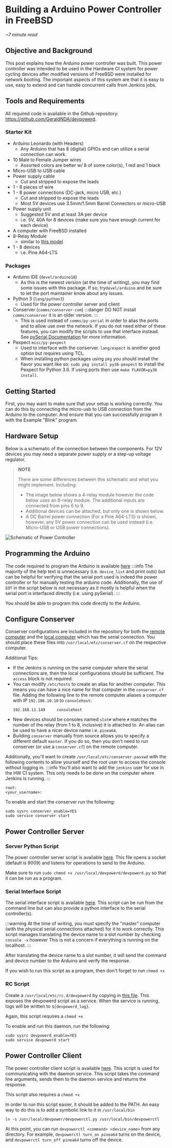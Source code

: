 Building a Arduino Power Controller in FreeBSD
==============================================
*~7 minute read*

Objective and Background
----------------------
This post explains how the Arduino power controller was built. This power controller was intended to be used in the Hardware CI system for power cycling devices after modified versions of FreeBSD were installed for network booting. The important aspects of this system are that it is easy to use, easy to extend and can handle concurrent calls from Jenkins jobs.

Tools and Requirements
----------------------
All required code is available in the Github repository: https://github.com/GeraldNDA/devpowerd.

### Starter Kit
 * Arduino Leonardo (with Headers)
     * Any Arduino that has 8 (digital) GPIOs and can utilize a serial connection can work.
 * 10 Male to Female Jumper wires
     * Assorted colors are better w/ 8 of some color(s), 1 red and 1 black
 * Micro-USB to USB cable
 * Power supply cable
     * Cut and stripped to expose the leads
 * 1 - 8 pieces of wire
 * 1 - 8 power connections (DC-jack, micro USB, etc.)
     * Cut and stripped to expose the leads
     * Most 5V devices use 3.5mm/1.5mm Barrel Connectors or micro-USB
 * Power supply unit
     * Suggested 5V and at least 3A per device
     * i.e. 5V, 40A for 8 devices (make sure you have enough current for each device)
 * A computer with FreeBSD installed
 * 8-Relay Module
     * similar to [this model](https://www.sainsmart.com/products/8-channel-5v-relay-module)
 * 1 - 8 devices
     * i.e. Pine A64-LTS

### Packages
 * Arduino IDE (`devel/arduino18`)
     * As this is the newest version (at the time of writing), you may find some issues with this package. If so, try`devel/arduino` and be sure to let the port maintainer know about any issues.
 * Python 3 (`lang/python3`)
     * Used for the power controller server and client
 * Conserver (`comms/conserver-com`)
     :::danger
     DO NOT install `comms/conserver` it is an older version.
     :::
     * This is used instead of `comms/py-serial` in order to alias the ports and to allow use over the network. If you do not need either of these features, you can modify the scripts to use that interface instead. See [pySerial Documentation](https://pyserial.readthedocs.io/) for more information.
 * Pexpect `misc/py-pexpect`
     * Used to interface with the conserver. `lang/expect` is another good option but requires using TCL.
     * When installing python packages using `pkg` you should install the flavor you want like so: `sudo pkg install py36-pexpect` to install the Pexpect for Python 3.6. If using ports then use `make FLAVOR=py36 install`.

Getting Started
---------------
First, you may want to make sure that your setup is working correctly. You can do this by connecting the micro-usb to USB connection from the Arduino to the computer. And ensure that you can successfully program it with the Example "Blink" program.

Hardware Setup
--------------
Below is a schematic of the connection between the components.
 For 12V devices you may need a separate power supply or a step-up voltage regulator.
> **NOTE**
>
> There are some differences between this schematic and what you might implement. Including:
> * The image below shows a 4-relay module however the code below uses an 8-relay module. The additional inputs are connected from pins 6 to 9.
> * Additional devices can be attached, but only one is shown below.
> * A DC Barrel power connection (For a Pine A64-LTS) is shown, however, any 5V power connection can be used instead (i.e. Micro-USB or USB power connections).

![Schematic of Power Controller](devpower_hw_layout.png)

Programming the Arduino
-----------------------
The code required to program the Arduino is available [here](https://github.com/GeraldNDA/devpowerd/blob/master/ci_relay_controller.ino)
:::info
The majority of the help text is unnecessary (i.e. `device_list` and print outs) but can be helpful for verifying that the serial port used is indeed the power controller or for manually testing the arduino code. Additionally, the use of `EOT` in the script below is not necessary as it mostly is helpful when the serial port is interfaced directly (i.e. using pySerial).
:::

You should be able to program this code directly to the Arduino.

Configure Conserver
-------------------
Conserver configurations are included in the repository for both the [remote computer](https://github.com/GeraldNDA/devpowerd/blob/master/distconserver.cf.sample) and the [local computer](https://github.com/GeraldNDA/devpowerd/blob/master/localconserver.cf.sample) which has the serial connection. You should place these files into `/usr/local/etc/conserver.cf` on the respective computer.

Additional Tips:
  * If the Jenkins is running on the same computer where the serial connections are, then the local configurations should be sufficient. The `access` block is not required.
 * You can modify `/etc/hosts` to create an alias for another computer. This means you can have a nice name for that computer in the `conserver.cf` file. Adding the following line to the remote computer aliases a computer with IP `192.186.10.10` to `consolehost`:
     ```
     192.168.11.149		consolehost
     ```
 * New devices should be consoles named `slot#` where `#` matches the number of the relay (from 1 to 8, inclusive) it is attached to. An alias can be used to have a nicer device name i.e. `pinea64`.
 * Building `conserver` manually from source allows you to specify a different default `master`. If you do so, then you don't need to run conserver (or use a `conserver.cf`) on the remote computer.

Additionally, you'll want to create `/usr/local/etc/conserver.passwd` with the following contents to allow yourself and the root user to access the console without logging in.
:::info
You'll also want to add the `jenkins` user for use in the HW CI system. This only needs to be done on the computer where Jenkins is running.
:::
```=
root:
<your_username>:
```

To enable and start the conserver run the following:
```shell
sudo sysrc conserver_enable=YES
sudo service conserver start
```

Power Controller Server
-----------------------
### Server Python Script

The power controller server script is available [here](https://github.com/GeraldNDA/devpowerd/blob/master/devpowerd.py). This file opens a socket (default is 9009) and listens for operations to send to the Arduino.

Make sure to run `sudo chmod +x /usr/local/devpowerd/devpowerd.py` so that it can be run as a program.

### Serial Interface Script

The serial interface script is available [here](https://github.com/GeraldNDA/devpowerd/blob/master/devpowerserial.py). This script can be run from the command line but can also provide a python interface to the serial controller(s).

:::warning
At the time of writing, you must specify the "master" computer (with the physical serial connections attached) for it to work correctly. This script manages translating the device name to a slot number by checking `console -x` however  This is not a concern if everything is running on the localhost.
:::

After translating the device name to a slot number, it will send the command and device number to the Arduino and verify the response.

If you wish to run this script as a program, then don't forget to run `chmod +x`

### RC Script

Create a `/usr/local/etc/rc.d/devpowerd` by copying in [this file](https://github.com/GeraldNDA/devpowerd/blob/master/devpowerd). This exposes the devpowerd script  as a service. When the service is running, logs will be written to `${devpowerd_log}`.

Again, this script requires a `chmod +x`

To enable and run this daemon, run the following:
```shell
sudo sysrc devpowerd_enable=YES
sudo service devpowerd start
```
Power Controller Client
-----------------------
The power controller client script is available [here](https://github.com/GeraldNDA/devpowerd/blob/master/devpowerd.py). This script is used for communicating with the daemon service. This script takes the command line arguments, sends them to the daemon service and returns the response.

This script also requires a `chmod +x`

In order to run this script easier, it should be added to the PATH. An easy way to do this is
to add a symbolic link to it in `/usr/local/bin`
```shell
ln -s /usr/local/devpower/devpowerctl.py /usr/local/bin/devpowerctl
```


At this point, you can  run `devpowerctl <command> <device_name>` from any directory. For example, `devpowerctl turn_on pinea64` turns on the device, and `devpowerctl turn_off pinea64` turns off the device.
